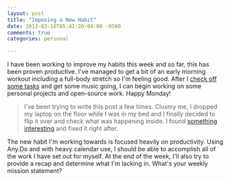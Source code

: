 ```yaml
---
layout: post
title: "Imposing a New Habit"
date: 2013-03-18T05:41:20-04:00 -0500
comments: true
categories: personal

---
```


I have been working to improve my habits this week and so far, this has been 
proven productive. I've managed to get a bit of an early morning workout 
including a full-body stretch so I'm feeling good. After I [check off some 
tasks](http://any.do) and get some music going, I can begin working on some 
personal projects and open-source work. Happy Monday!

> I've been trying to write this post a few times. Clusmy me, I dropped my 
> laptop on the floor while I was in my bed and I finally decided to flip it 
> over and check what was happening inside. I found [something interesting](http://instagram.com/p/W_uBftnPr0/) 
> and fixed it right after.

The new habit I'm working towards is focused heavily on productivity. Using 
Any.Do and with heavy calendar use, I should be able to accomplish all of the 
work I have set out for myself. At the end of the week, I'll also try to 
provide a recap and determine what I'm lacking in. What's your weekly mission statement?
